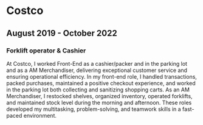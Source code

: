 # Costco

## August 2019 - October 2022

### Forklift operator & Cashier

At Costco, I worked Front-End as a cashier/packer and in the parking lot and as a AM Merchandiser, delivering exceptional customer service and ensuring operational efficiency. In my front-end role, I handled transactions, packed purchases, maintained a positive checkout experience, and worked in the parking lot both collecting and sanitizing shopping carts. As an AM Merchandiser, I restocked shelves, organized inventory, operated forklifts, and maintained stock level during the morning and afternoon. These roles developed my multitasking, problem-solving, and teamwork skills in a fast-paced environment.